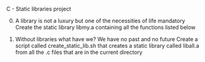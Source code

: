 C - Static libraries project

0. A library is not a luxury but one of the necessities of life
mandatory
Create the static library libmy.a containing all the functions listed below

1. Without libraries what have we? We have no past and no future
Create a script called create_static_lib.sh that creates a static library called liball.a from all the .c files that are in the current
directory
